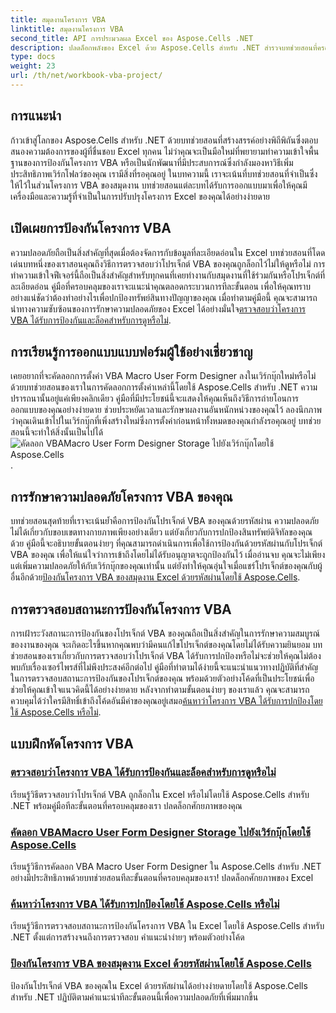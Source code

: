 ```yaml
---
title: สมุดงานโครงการ VBA
linktitle: สมุดงานโครงการ VBA
second_title: API การประมวลผล Excel ของ Aspose.Cells .NET
description: ปลดล็อกพลังของ Excel ด้วย Aspose.Cells สำหรับ .NET สำรวจบทช่วยสอนที่ครอบคลุมเกี่ยวกับการป้องกันโครงการ VBA การคัดลอกแบบฟอร์มของผู้ใช้ และการรักษาความปลอดภัยสมุดงานของคุณ
type: docs
weight: 23
url: /th/net/workbook-vba-project/
---
```

## การแนะนำ

ก้าวเข้าสู่โลกของ Aspose.Cells สำหรับ .NET ด้วยบทช่วยสอนที่สร้างสรรค์อย่างพิถีพิถันซึ่งตอบสนองความต้องการของผู้ที่ชื่นชอบ Excel ทุกคน ไม่ว่าคุณจะเป็นมือใหม่ที่พยายามทำความเข้าใจพื้นฐานของการป้องกันโครงการ VBA หรือเป็นนักพัฒนาที่มีประสบการณ์ซึ่งกำลังมองหาวิธีเพิ่มประสิทธิภาพเวิร์กโฟลว์ของคุณ เรามีสิ่งที่รอคุณอยู่ ในบทความนี้ เราจะเน้นที่บทช่วยสอนที่จำเป็นซึ่งให้ไว้ในส่วนโครงการ VBA ของสมุดงาน บทช่วยสอนแต่ละบทได้รับการออกแบบมาเพื่อให้คุณมีเครื่องมือและความรู้ที่จำเป็นในการปรับปรุงโครงการ Excel ของคุณได้อย่างง่ายดาย

## เปิดเผยการป้องกันโครงการ VBA 

ความปลอดภัยถือเป็นสิ่งสำคัญที่สุดเมื่อต้องจัดการกับข้อมูลที่ละเอียดอ่อนใน Excel บทช่วยสอนที่โดดเด่นบทหนึ่งของเราสอนคุณถึงวิธีการตรวจสอบว่าโปรเจ็กต์ VBA ของคุณถูกล็อกไว้ไม่ให้ดูหรือไม่ การทำความเข้าใจฟีเจอร์นี้ถือเป็นสิ่งสำคัญสำหรับทุกคนที่เคยทำงานกับสมุดงานที่ใช้ร่วมกันหรือโปรเจ็กต์ที่ละเอียดอ่อน คู่มือที่ครอบคลุมของเราจะแนะนำคุณตลอดกระบวนการทีละขั้นตอน เพื่อให้คุณทราบอย่างแน่ชัดว่าต้องทำอย่างไรเพื่อปกป้องทรัพย์สินทางปัญญาของคุณ เมื่อทำตามคู่มือนี้ คุณจะสามารถนำทางความซับซ้อนของการรักษาความปลอดภัยของ Excel ได้อย่างมั่นใจ[ตรวจสอบว่าโครงการ VBA ได้รับการป้องกันและล็อคสำหรับการดูหรือไม่](./check-vba-project-protection/).

## การเรียนรู้การออกแบบแบบฟอร์มผู้ใช้อย่างเชี่ยวชาญ

เคยอยากที่จะคัดลอกการตั้งค่า VBA Macro User Form Designer ลงในเวิร์กบุ๊กใหม่หรือไม่ ด้วยบทช่วยสอนของเราในการคัดลอกการตั้งค่าเหล่านี้โดยใช้ Aspose.Cells สำหรับ .NET ความปรารถนานั้นอยู่แค่เพียงคลิกเดียว คู่มือที่มีประโยชน์นี้จะแสดงให้คุณเห็นถึงวิธีการถ่ายโอนการออกแบบของคุณอย่างง่ายดาย ช่วยประหยัดเวลาและรักษาผลงานอันหนักหน่วงของคุณไว้ ลองนึกภาพว่าคุณเดินเข้าไปในเวิร์กบุ๊กที่เพิ่งสร้างใหม่ซึ่งการตั้งค่าก่อนหน้าทั้งหมดของคุณกำลังรอคุณอยู่ บทช่วยสอนนี้จะทำให้สิ่งนั้นเป็นไปได้![คัดลอก VBAMacro User Form Designer Storage ไปยังเวิร์กบุ๊กโดยใช้ Aspose.Cells](./copy-vbamacro-user-form-designer/).

## การรักษาความปลอดภัยโครงการ VBA ของคุณ

บทช่วยสอนสุดท้ายที่เราจะเน้นย้ำคือการป้องกันโปรเจ็กต์ VBA ของคุณด้วยรหัสผ่าน ความปลอดภัยไม่ได้เกี่ยวกับขอบเขตทางกายภาพเพียงอย่างเดียว แต่ยังเกี่ยวกับการปกป้องสินทรัพย์ดิจิทัลของคุณด้วย คู่มือนี้จะอธิบายขั้นตอนง่ายๆ ที่คุณสามารถดำเนินการเพื่อใช้การป้องกันด้วยรหัสผ่านกับโปรเจ็กต์ VBA ของคุณ เพื่อให้แน่ใจว่าการเข้าถึงโดยไม่ได้รับอนุญาตจะถูกป้องกันไว้ เมื่ออ่านจบ คุณจะไม่เพียงแต่เพิ่มความปลอดภัยให้กับเวิร์กบุ๊กของคุณเท่านั้น แต่ยังทำให้คุณอุ่นใจเมื่อแชร์โปรเจ็กต์ของคุณกับผู้อื่นอีกด้วย[ป้องกันโครงการ VBA ของสมุดงาน Excel ด้วยรหัสผ่านโดยใช้ Aspose.Cells](./password-protect-vba-project/).

## การตรวจสอบสถานะการป้องกันโครงการ VBA

การเฝ้าระวังสถานะการป้องกันของโปรเจ็กต์ VBA ของคุณถือเป็นสิ่งสำคัญในการรักษาความสมบูรณ์ของงานของคุณ จะเกิดอะไรขึ้นหากคุณพบว่ามีคนแก้ไขโปรเจ็กต์ของคุณโดยไม่ได้รับความยินยอม บทช่วยสอนของเราเกี่ยวกับการตรวจสอบว่าโปรเจ็กต์ VBA ได้รับการปกป้องหรือไม่จะช่วยให้คุณไม่ต้องพบกับเรื่องเซอร์ไพรส์ที่ไม่พึงประสงค์อีกต่อไป คู่มือที่ทำตามได้ง่ายนี้จะแนะนำแนวทางปฏิบัติที่สำคัญในการตรวจสอบสถานะการป้องกันของโปรเจ็กต์ของคุณ พร้อมด้วยตัวอย่างโค้ดที่เป็นประโยชน์เพื่อช่วยให้คุณเข้าใจแนวคิดนี้ได้อย่างง่ายดาย หลังจากทำตามขั้นตอนง่ายๆ ของเราแล้ว คุณจะสามารถควบคุมได้ว่าใครมีสิทธิ์เข้าถึงโค้ดอันมีค่าของคุณอยู่เสมอ[ค้นหาว่าโครงการ VBA ได้รับการปกป้องโดยใช้ Aspose.Cells หรือไม่](./find-if-vba-project-is-protected/).

## แบบฝึกหัดโครงการ VBA
### [ตรวจสอบว่าโครงการ VBA ได้รับการป้องกันและล็อคสำหรับการดูหรือไม่](./check-vba-project-protection/)
เรียนรู้วิธีตรวจสอบว่าโปรเจ็กต์ VBA ถูกล็อกใน Excel หรือไม่โดยใช้ Aspose.Cells สำหรับ .NET พร้อมคู่มือทีละขั้นตอนที่ครอบคลุมของเรา ปลดล็อกศักยภาพของคุณ
### [คัดลอก VBAMacro User Form Designer Storage ไปยังเวิร์กบุ๊กโดยใช้ Aspose.Cells](./copy-vbamacro-user-form-designer/)
เรียนรู้วิธีการคัดลอก VBA Macro User Form Designer ใน Aspose.Cells สำหรับ .NET อย่างมีประสิทธิภาพด้วยบทช่วยสอนทีละขั้นตอนที่ครอบคลุมของเรา! ปลดล็อกศักยภาพของ Excel
### [ค้นหาว่าโครงการ VBA ได้รับการปกป้องโดยใช้ Aspose.Cells หรือไม่](./find-if-vba-project-is-protected/)
เรียนรู้วิธีการตรวจสอบสถานะการป้องกันโครงการ VBA ใน Excel โดยใช้ Aspose.Cells สำหรับ .NET ตั้งแต่การสร้างจนถึงการตรวจสอบ คำแนะนำง่ายๆ พร้อมตัวอย่างโค้ด
### [ป้องกันโครงการ VBA ของสมุดงาน Excel ด้วยรหัสผ่านโดยใช้ Aspose.Cells](./password-protect-vba-project/)
ป้องกันโปรเจ็กต์ VBA ของคุณใน Excel ด้วยรหัสผ่านได้อย่างง่ายดายโดยใช้ Aspose.Cells สำหรับ .NET ปฏิบัติตามคำแนะนำทีละขั้นตอนนี้เพื่อความปลอดภัยที่เพิ่มมากขึ้น